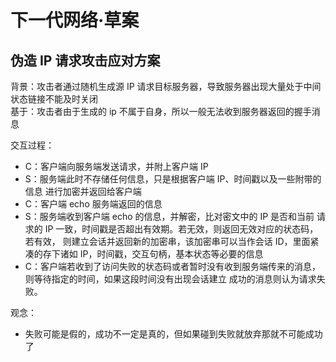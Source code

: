# 下一代网络·草案
## 伪造 IP 请求攻击应对方案
背景：攻击者通过随机生成源 IP 请求目标服务器，导致服务器出现大量处于中间状态链接不能及时关闭  
基于：攻击者由于生成的 ip 不属于自身，所以一般无法收到服务器返回的握手消息  

交互过程：  
- C：客户端向服务端发送请求，并附上客户端 IP  
- S：服务端此时不存储任何信息，只是根据客户端 IP、时间戳以及一些附带的信息
进行加密并返回给客户端
- C：客户端 echo 服务端返回的信息
- S：服务端收到客户端 echo 的信息，并解密，比对密文中的 IP 是否和当前
请求的 IP 一致，时间戳是否超出有效期。若无效，则返回无效对应的状态码，若有效，
则建立会话并返回新的加密串，该加密串可以当作会话 ID，里面紧凑的存下诸如 IP，时间戳，交互句柄，基本状态等必要的信息
- C：客户端若收到了访问失败的状态码或者暂时没有收到服务端传来的消息，则等待指定的时间，如果这段时间没有出现会话建立
成功的消息则认为请求失败。

观念：  
- 失败可能是假的，成功不一定是真的，但如果碰到失败就放弃那就不可能成功了

